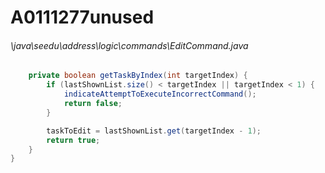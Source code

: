 # A0111277unused
###### \java\seedu\address\logic\commands\EditCommand.java
``` java
    private boolean getTaskByIndex(int targetIndex) {
        if (lastShownList.size() < targetIndex || targetIndex < 1) {
            indicateAttemptToExecuteIncorrectCommand();
            return false;
        }

        taskToEdit = lastShownList.get(targetIndex - 1);  
        return true;
    }
}
```
